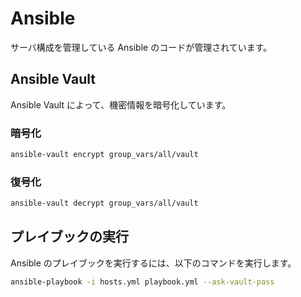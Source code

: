 # Ansible

サーバ構成を管理している Ansible のコードが管理されています。

## Ansible Vault

Ansible Vault によって、機密情報を暗号化しています。

### 暗号化

```bash
ansible-vault encrypt group_vars/all/vault
```

### 復号化

```bash
ansible-vault decrypt group_vars/all/vault
```

## プレイブックの実行

Ansible のプレイブックを実行するには、以下のコマンドを実行します。

```bash
ansible-playbook -i hosts.yml playbook.yml --ask-vault-pass
```
